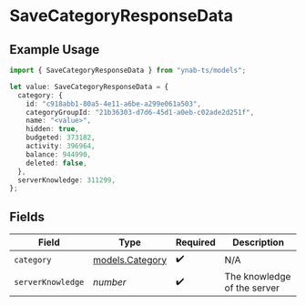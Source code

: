 # SaveCategoryResponseData

## Example Usage

```typescript
import { SaveCategoryResponseData } from "ynab-ts/models";

let value: SaveCategoryResponseData = {
  category: {
    id: "c918abb1-80a5-4e11-a6be-a299e061a503",
    categoryGroupId: "21b36303-d7d6-45d1-a0eb-c02ade2d251f",
    name: "<value>",
    hidden: true,
    budgeted: 373182,
    activity: 396964,
    balance: 944990,
    deleted: false,
  },
  serverKnowledge: 311299,
};
```

## Fields

| Field                                    | Type                                     | Required                                 | Description                              |
| ---------------------------------------- | ---------------------------------------- | ---------------------------------------- | ---------------------------------------- |
| `category`                               | [models.Category](../models/category.md) | :heavy_check_mark:                       | N/A                                      |
| `serverKnowledge`                        | *number*                                 | :heavy_check_mark:                       | The knowledge of the server              |